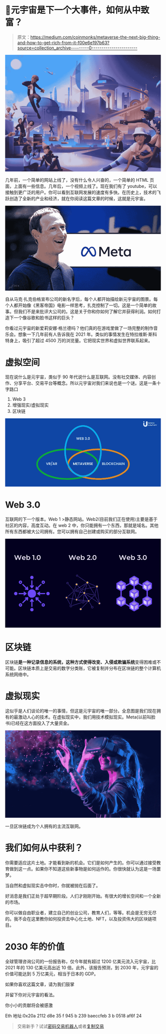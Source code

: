 # 🔴元宇宙是下一个大事件，如何从中致富？

> 原文：<https://medium.com/coinmonks/metaverse-the-next-big-thing-and-how-to-get-rich-from-it-f00e6e197b63?source=collection_archive---------0----------------------->

![](img/56bd1887a2780458d946877bcfd94ea8.png)

几年前，一个简单的网站上线了，没有什么令人兴奋的，一个简单的 HTML 页面，上面有一些信息。几年后，一个视频上线了。现在我们有了 youtube，可以接触到更广泛的用户。你可以看到互联网发展的速度有多快。在历史上，技术的飞跃创造了全新的产业和经济，就在你阅读这篇文章的时候，这就是元宇宙。

![](img/7de73a26f845bc669e91c3d684088a91.png)

自从马克·扎克伯格宣布公司的新名字后，每个人都开始描绘新元宇宙的图景。每个人都开始像《黑客帝国》电影一样思考，扎克控制了一切。这是一个简单的故事。但我们不是来批评大公司的。这是关于你和你如何了解它并获得利润。如何打造下一个像谷歌和脸书这样的巨头？

你看过元宇宙的新爱莉安娜·格兰德吗？他们真的在游戏里做了一场完整的制作音乐会。想象一下几年前有人告诉我在 2021 年。类似的事情发生在特拉维斯·斯科特身上，吸引了超过 4500 万的浏览量。它把现实世界和虚拟世界联系起来。

# 虚拟空间

现在说什么是元宇宙，类似于 90 年代说什么是互联网。没有社交媒体、内容创作、分享平台、交易平台等概念。所以元宇宙对我们来说也是一个谜。这是一条十字路口

1.  Web 3
2.  增强现实/虚拟现实
3.  区块链

![](img/0ef314a80c6dbe275361834317d7396a.png)

# Web 3.0

互联网的下一个版本。Web 1 >静态网站。Web2(目前我们正在使用)主要是基于社区的内容，高度互动。在 web 2 中，你只能拥有一个东西，那就是域名。其他所有东西都被大公司拥有。您可以拥有自己创建或购买的部分互联网。

![](img/ff39277751c3781bf1f72e36e13e1e42.png)

# 区块链

区块链**是一种记录信息的系统，这种方式使得改变、入侵或欺骗系统**变得困难或不可能。区块链本质上是交易的数字分类账，它被复制并分布在区块链的整个计算机系统网络中。

# 虚拟现实

这似乎是人们谈论的唯一的事情，但这是元宇宙的唯一部分。全息图是我们现在拥有的最激动人心的技术。在虚拟现实中，我们用技术模拟现实。Meta(以前叫脸书)已经在这方面投入了大量资金。

![](img/c96df0e5007277f1b4041ff3e10624e2.png)

一旦区块链成为个人拥有的主流互联网。

# 我们如何从中获利？

你需要适应这片土地。才能看到新的机会。它们是如何产生的。你可以通过接受教育做到这一点。如果你不知道这些新事物是如何运作的。你很快就认为这是一场噩梦。

当自然和虚拟现实击中你时，你就被抛在后面了。

好消息是我们正处于超早期阶段。人们才刚刚开始。有很大的增长空间和一个全新的市场。

你可以做自由职业者，建立自己的创业公司，教育人们，等等。机会是无穷无尽的。我不会在这里教你如何投资去中心化土地、NFT，以及投资伟大的区块链项目。

# 2030 年的价值

全球管理咨询公司的一份报告称，仅今年就有超过 1200 亿美元流入元宇宙，比 2021 年的 130 亿美元高出近 10 倍。此外，该报告预测，到 2030 年，元宇宙的价值可能达到 5 万亿美元，相当于日本的 GDP。

如果你喜欢这篇文章，请为我们鼓掌

并留下你对元宇宙的看法。

你小小的贡献将会被感激

Eth 地址:0x20a 2112 d8e 35 f 945 b 239 baeccfeb 3 b 0518 af6f 24

> 交易新手？试试[密码交易机器人](/coinmonks/crypto-trading-bot-c2ffce8acb2a)或者[复制交易](/coinmonks/top-10-crypto-copy-trading-platforms-for-beginners-d0c37c7d698c)